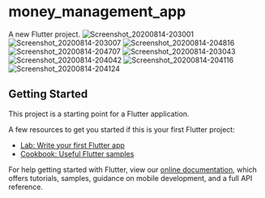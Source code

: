 # money_management_app

A new Flutter project.
![Screenshot_20200814-203001](https://user-images.githubusercontent.com/69633823/90268622-eb17ce80-de74-11ea-9400-b0c1a179d290.jpeg=150x)
![Screenshot_20200814-203007](https://user-images.githubusercontent.com/69633823/90268635-f2d77300-de74-11ea-8ba9-c5e68eccf671.jpeg)
![Screenshot_20200814-204816](https://user-images.githubusercontent.com/69633823/90268691-097dca00-de75-11ea-80e0-a0c9b64ec8d0.jpeg)
![Screenshot_20200814-204707](https://user-images.githubusercontent.com/69633823/90268700-0c78ba80-de75-11ea-8ef4-505e43be5b8e.jpeg)
![Screenshot_20200814-203043](https://user-images.githubusercontent.com/69633823/90268713-0edb1480-de75-11ea-9552-e0fb09bcedbd.jpeg)
![Screenshot_20200814-204042](https://user-images.githubusercontent.com/69633823/90268737-169ab900-de75-11ea-8197-43b63823e2be.jpeg)
![Screenshot_20200814-204116](https://user-images.githubusercontent.com/69633823/90268741-18fd1300-de75-11ea-9f84-ad506154a4df.jpeg)
![Screenshot_20200814-204124](https://user-images.githubusercontent.com/69633823/90268747-1ac6d680-de75-11ea-8497-47b3642f1be9.jpeg)


## Getting Started

This project is a starting point for a Flutter application.

A few resources to get you started if this is your first Flutter project:

- [Lab: Write your first Flutter app](https://flutter.dev/docs/get-started/codelab)
- [Cookbook: Useful Flutter samples](https://flutter.dev/docs/cookbook)

For help getting started with Flutter, view our
[online documentation](https://flutter.dev/docs), which offers tutorials,
samples, guidance on mobile development, and a full API reference.
